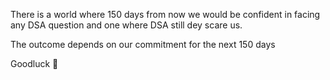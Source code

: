 There is a world where 150 days from now we would be confident in facing any DSA question and one where DSA still dey scare us.

The outcome depends on our commitment for the next 150 days

Goodluck 🍻